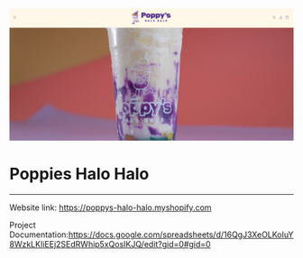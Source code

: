 ![alt text](image.png)<br>

<h1>Poppies Halo Halo</h1>
<hr>

Website link: https://poppys-halo-halo.myshopify.com

Project Documentation:https://docs.google.com/spreadsheets/d/16QgJ3XeOLKoIuY8WzkLKIiEEj2SEdRWhip5xQosIKJQ/edit?gid=0#gid=0


